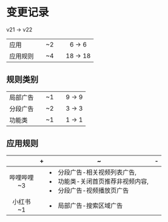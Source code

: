 # 变更记录

v21 -> v22

||||||
|-|:-:|:-:|:-:|:-:|
|应用||~2||6 -> 6|
|应用规则||~4||18 -> 18|

## 规则类别

||||||
|-|:-:|:-:|:-:|:-:|
|局部广告||~1||9 -> 9|
|分段广告||~2||3 -> 3|
|功能类||~1||1 -> 1|

## 应用规则

||+|~|-|
|:-:|-|-|-|
|哔哩哔哩<br>~3||<li>分段广告-相关视频列表广告,<li>功能类-关闭首页推荐非视频内容,<li>分段广告-视频播放页广告||
|小红书<br>~1||<li>局部广告-搜索区域广告||
